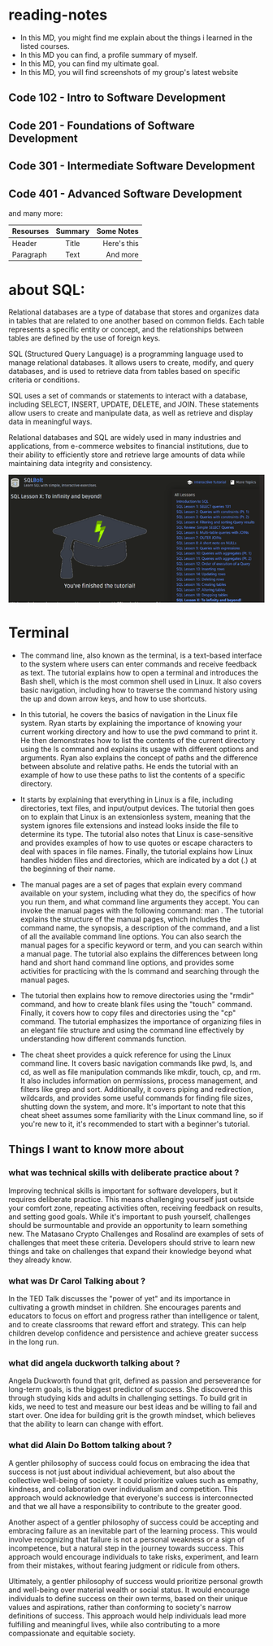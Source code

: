 # reading-notes

- In this MD, you might find me explain about the things i learned in the listed courses.
- In this MD you can find, a profile summary of myself.
- In this MD, you can find my ultimate goal.
- In this MD, you will find screenshots of my group's latest website

## Code 102 - Intro to Software Development
## Code 201 - Foundations of Software Development
## Code 301 - Intermediate Software Development
## Code 401 - Advanced Software Development

and many more:

|Resourses    | Summary     | Some Notes     |
| :---        |    :----:   |          ---: |
| Header      | Title       | Here's this   |
| Paragraph   | Text        | And more      |

# about SQL:
Relational databases are a type of database that stores and organizes data in tables that are related to one another based on common fields. Each table represents a specific entity or concept, and the relationships between tables are defined by the use of foreign keys.

SQL (Structured Query Language) is a programming language used to manage relational databases. It allows users to create, modify, and query databases, and is used to retrieve data from tables based on specific criteria or conditions.

SQL uses a set of commands or statements to interact with a database, including SELECT, INSERT, UPDATE, DELETE, and JOIN. These statements allow users to create and manipulate data, as well as retrieve and display data in meaningful ways.

Relational databases and SQL are widely used in many industries and applications, from e-commerce websites to financial institutions, due to their ability to efficiently store and retrieve large amounts of data while maintaining data integrity and consistency.

![alt text](./abdullahsql.png)

# Terminal 

- The command line, also known as the terminal, is a text-based interface to the system where users can enter commands and receive feedback as text. The tutorial explains how to open a terminal and introduces the Bash shell, which is the most common shell used in Linux. It also covers basic navigation, including how to traverse the command history using the up and down arrow keys, and how to use shortcuts.

- In this tutorial, he covers the basics of navigation in the Linux file system. Ryan starts by explaining the importance of knowing your current working directory and how to use the pwd command to print it. He then demonstrates how to list the contents of the current directory using the ls command and explains its usage with different options and arguments. Ryan also explains the concept of paths and the difference between absolute and relative paths. He ends the tutorial with an example of how to use these paths to list the contents of a specific directory.

- It starts by explaining that everything in Linux is a file, including directories, text files, and input/output devices. The tutorial then goes on to explain that Linux is an extensionless system, meaning that the system ignores file extensions and instead looks inside the file to determine its type. The tutorial also notes that Linux is case-sensitive and provides examples of how to use quotes or escape characters to deal with spaces in file names. Finally, the tutorial explains how Linux handles hidden files and directories, which are indicated by a dot (.) at the beginning of their name.

- The manual pages are a set of pages that explain every command available on your system, including what they do, the specifics of how you run them, and what command line arguments they accept. You can invoke the manual pages with the following command: man <command to look up>. The tutorial explains the structure of the manual pages, which includes the command name, the synopsis, a description of the command, and a list of all the available command line options. You can also search the manual pages for a specific keyword or term, and you can search within a manual page. The tutorial also explains the differences between long hand and short hand command line options, and provides some activities for practicing with the ls command and searching through the manual pages.

- The tutorial then explains how to remove directories using the "rmdir" command, and how to create blank files using the "touch" command. Finally, it covers how to copy files and directories using the "cp" command. The tutorial emphasizes the importance of organizing files in an elegant file structure and using the command line effectively by understanding how different commands function.

- The cheat sheet provides a quick reference for using the Linux command line. It covers basic navigation commands like pwd, ls, and cd, as well as file manipulation commands like mkdir, touch, cp, and rm. It also includes information on permissions, process management, and filters like grep and sort. Additionally, it covers piping and redirection, wildcards, and provides some useful commands for finding file sizes, shutting down the system, and more. It's important to note that this cheat sheet assumes some familiarity with the Linux command line, so if you're new to it, it's recommended to start with a beginner's tutorial.


## Things I want to know more about

### what was technical skills with deliberate practice about ?

Improving technical skills is important for software developers, but it requires deliberate practice. This means challenging yourself just outside your comfort zone, repeating activities often, receiving feedback on results, and setting good goals. While it's important to push yourself, challenges should be surmountable and provide an opportunity to learn something new. The Matasano Crypto Challenges and Rosalind are examples of sets of challenges that meet these criteria. Developers should strive to learn new things and take on challenges that expand their knowledge beyond what they already know.

### what was Dr Carol Talking about ?

In the TED Talk discusses the "power of yet" and its importance in cultivating a growth mindset in children. She encourages parents and educators to focus on effort and progress rather than intelligence or talent, and to create classrooms that reward effort and strategy. This can help children develop confidence and persistence and achieve greater success in the long run.

### what did angela duckworth talking about ?

Angela Duckworth found that grit, defined as passion and perseverance for long-term goals, is the biggest predictor of success. She discovered this through studying kids and adults in challenging settings. To build grit in kids, we need to test and measure our best ideas and be willing to fail and start over. One idea for building grit is the growth mindset, which believes that the ability to learn can change with effort.

### what did Alain Do Bottom talking about ?

A gentler philosophy of success could focus on embracing the idea that success is not just about individual achievement, but also about the collective well-being of society. It could prioritize values such as empathy, kindness, and collaboration over individualism and competition. This approach would acknowledge that everyone's success is interconnected and that we all have a responsibility to contribute to the greater good.

Another aspect of a gentler philosophy of success could be accepting and embracing failure as an inevitable part of the learning process. This would involve recognizing that failure is not a personal weakness or a sign of incompetence, but a natural step in the journey towards success. This approach would encourage individuals to take risks, experiment, and learn from their mistakes, without fearing judgment or ridicule from others.

Ultimately, a gentler philosophy of success would prioritize personal growth and well-being over material wealth or social status. It would encourage individuals to define success on their own terms, based on their unique values and aspirations, rather than conforming to society's narrow definitions of success. This approach would help individuals lead more fulfilling and meaningful lives, while also contributing to a more compassionate and equitable society.
